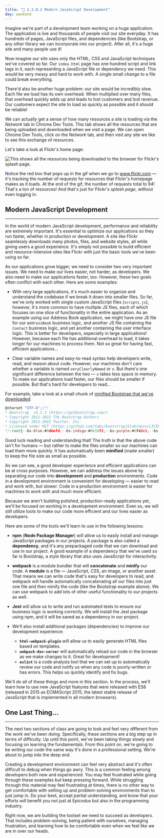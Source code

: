 ```yaml
---
title: "📓 2.2.0.2 Modern JavaScript Development"
day: weekend
---
```


Imagine we're part of a development team working on a huge application. The application is live and thousands of people visit our site everyday. It has hundreds of pages, JavaScript files, and dependencies (like Bootstrap, or any other library we can incorporate into our project). After all, it's a huge site and many people use it! 

Now imagine our site uses only the HTML, CSS and JavaScript techniques we've covered so far. Our `index.html` page has one hundred script and link tags in it, each representing a JavaScript file or dependency we need. This would be very messy and hard to work with. A single small change to a file could break everything.

There'd also be another huge problem: our site would be incredibly slow. Each file we load has its own overhead. When multiplied over many files, that overhead quickly adds up and leads to lost customers and lost revenue. Our customers expect the site to load as quickly as possible and it should be reliable!

We can actually get a sense of how many resources a site is loading via the _Network_ tab in Chrome Dev Tools. This tab shows all the resources that are being uploaded and downloaded when we visit a page. We can open Chrome Dev Tools, click on the _Network_ tab, and then visit any site we like to see this exchange of resources.

Let's take a look at Flickr's home page:

![This shows all the resources being downloaded to the browser for Flickr's splash page.](https://learnhowtoprogram.s3.us-west-2.amazonaws.com/Intermediate+JavaScript/TDD-2020/flickr-network-panel-v2.gif)

Notice the red box that pops up in the gif when we go to www.flickr.com — it's tracking the number of requests for resources that Flickr's homepage makes as it loads. At the end of the gif, the number of requests total to 94! That's a ton of resources! And that's just for Flickr's _splash page_, without even logging in.

## Modern JavaScript Development 
---

In the world of modern JavaScript development, performance and reliability are extremely important. It's essential to optimize our applications so they run faster, whether in production or development. A site like Flickr seamlessly downloads many photos, files, and website styles, all while giving users a good experience. It's simply not possible to build efficient and resource-intensive sites like Flickr with just the basic tools we've been using so far.

As our applications grow bigger, we need to consider two very important issues. We need to make our lives easier, not harder, as developers. We also need to make our applications faster, too. However, these two goals often conflict with each other. Here are some examples:

* With very large applications, it's much easier to organize and understand the codebase if we break it down into smaller files. So far, we've only worked with single custom JavaScript files (`scripts.js`), however, it's more common to have multiple JS files, each of which focuses on one slice of functionality in the entire application. As an example using our Address Book application, we might have one JS file for our `AddressBook` business logic, and another JS file containing the `Contact` business logic, and yet another containing the user interface logic. This is better for developers, especially in large applications! However, because each file has additional overhead to load, it takes longer for our machines to process them. Not so great for having fast, efficient applications...

* Clear variable names and easy-to-read syntax help developers write, read, and reason about code. However, our machines don't care whether a variable is named `veryClearlyNamed` or `x`. But there's one significant difference between the two — `x` takes less space in memory. To make our applications load faster, our files should be smaller if possible. But that's hard for developers to read...

For example, take a look at a small chunk of [minified Bootstrap that we've downloaded](https://getbootstrap.com/docs/5.2/getting-started/download/):

```js
@charset "UTF-8";/*!
* Bootstrap  v5.2.3 (https://getbootstrap.com/)
* Copyright 2011-2022 The Bootstrap Authors
* Copyright 2011-2022 Twitter, Inc.
* Licensed under MIT (https://github.com/twbs/bootstrap/blob/main/LICENSE)
*/:root{--bs-blue:#0d6efd;--bs-indigo:#6610f2;--bs-purple:#6f42c1;--bs-pink:#d63384;--bs-red:#dc3545;--bs-orange:#fd7e14;--bs-yellow:#ffc107;--bs-green:#198754;--bs-teal:#20c997;--bs-cyan:#0dcaf0;--bs-black:#000;--bs-white:#fff;--bs-gray:#6c757d;--bs-gray-dark:#343a40;--bs-gray-100:#f8f9fa;--bs-gray-200:#e9ecef;--bs-gray-300:#dee2e6;--bs-gray-400:#ced4da;--bs-gray-500:#adb5bd;--bs-gray-600:#6c757d;--bs-gray-700:#495057;--bs-gray-800:#343a40;--bs-gray-900:#212529;--bs-primary:#0d6efd;--bs-secondary:#6c757d;--bs-success:#198754;--bs-info:#0dcaf0;--bs-warning:#ffc107;--bs-danger:#dc3545;--bs-light:#f8f9fa;--bs-dark:#212529;--bs-primary-rgb:13,110,253;--bs-secondary-rgb:108,117,125;--bs-success-rgb:25,135,84;--bs-info-rgb:13,202,240;--bs-warning-rgb:255,193,7;--bs-danger-rgb:220,53,69;--bs-light-rgb:248,249,250;--bs-dark-rgb:33,37,41;--bs-white-rgb:255,255,255;--bs-black-rgb:0,0,0;--bs-body-color-rgb:33,37,41;--bs-body-bg-rgb:255,255,255;--bs-font-sans-serif:system-ui,-apple-system,"Segoe UI",Roboto,"Helvetica Neue","Noto Sans","Liberation Sans",Arial,sans-serif,"Apple Color Emoji","Segoe UI Emoji","Segoe UI Symbol","Noto Color Emoji";--bs-font-monospace:SFMono-Regular,Menlo,Monaco,Consolas,"Liberation Mono","Courier New",monospace;--bs-gradient:linear-gradient(180deg, rgba(255, 255, 255, 0.15), rgba(255, 255, 255, 0));
```

Good luck reading and understanding that! The truth is that the above code isn't for humans — but rather to make the files smaller so our machines can load them more quickly. It has automatically been **minified** (made smaller) to keep the file size as small as possible.

As we can see, a good developer experience and efficient applications can be at cross purposes. However, we can address the issues above by separating our code into **development** and **production** environments. Code in a development environment is convenient for developing — easier to read and work with, but slower. Code in a production environment is easier for machines to work with and much more efficient.

Because we aren't building polished, production-ready applications yet, we'll be focused on working in a development environment. Even so, we will still utilize tools to make our code more efficient and our lives easier as developers.

Here are some of the tools we'll learn to use in the following lessons:

* **npm** (**Node Package Manager**) will allow us to easily install and manage JavaScript packages in our projects. A package is also called a **dependency**, and it's any prepackaged code that we can download and use in our project. A good example of a dependency that we've used so far is Bootstrap, a style library that also uses JavaScript for interactivity.

* **webpack** is a module bundler that will **concatenate** and **minify** our code. A **module** is a file — JavaScript, CSS, an image, or another asset. That means we can write code that's easy for developers to read, and webpack will handle automatically concatenating all our files into just one file and then minify the code (like the Bootstrap example above). We can use webpack to add lots of other useful functionality to our projects as well.

* **Jest** will allow us to write and run automated tests to ensure our business logic is working correctly. We will install the Jest package using npm, and it will be saved as a dependency in our project.

* We'll also install additional packages (dependencies) to improve our development experience:
  * **`html-webpack-plugin`** will allow us to easily generate HTML files based on templates.
  * **`webpack-dev-server`** will automatically reload our code in the browser as we make changes to it. Great for development!
  * **`eslint`** is a code analysis tool that we can set up to automatically review our code and notify us when any code is poorly-written or has errors. This helps us quickly identify and fix bugs.

We'll do all of these things and more in this section. In the process, we'll learn how to use new JavaScript features that were released with ES6 (released in 2015 as ECMAScript 2015, the latest stable release of JavaScript that is implemented in all modern browsers).

## One Last Thing...
---

The next two sections of class are going to look and feel very different from the work we've been doing. Specifically, these sections are a big step up in terms of difficulty. Up until this point, we've been taking things slowly and focusing on learning the fundamentals. From this point on, we're going to be writing our code the same way it's done in a professional setting. We're about to jump into the deep end.

Creating a development environment can feel very abstract and it's often difficult to debug when things go awry. This is a common feeling among developers both new and experienced. You may feel frustrated while going through these examples but keep pressing forward. While struggling through this material may feel frustrating at times, there is no other way to get comfortable with setting up and problem-solving environments than to just jump in. Do your best, accept partial understanding, and know that your efforts will benefit you not just at Epicodus but also in the programming industry. 

Right now, we are building the toolset we need to succeed as developers. That includes problem-solving, being patient with ourselves, managing frustration, and learning how to be comfortable even when we feel like we are in over our heads.
